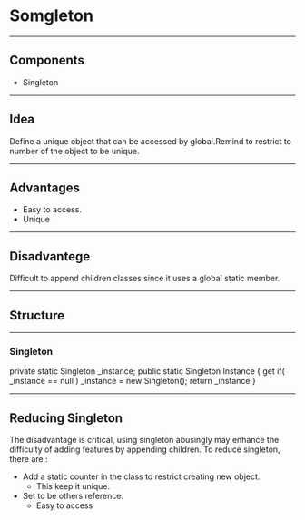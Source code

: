 # Somgleton

---
## Components
 * Singleton

---

## Idea
Define a unique object that can be accessed by global.Remind to restrict to number of the object to be unique.

---

## Advantages
 * Easy to access.
 * Unique

---

## Disadvantege
Difficult to append children classes since it uses a global static member.

---

## Structure

----

### Singleton
private static Singleton _instance;
public static Singleton Instance
{
    get if( _instance == null ) _instance = new Singleton();
    return _instance
}

---

## Reducing Singleton
The disadvantage is critical, using singleton abusingly may enhance the difficulty of adding features by appending children.
To reduce singleton, there are :
 * Add a static counter in the class to restrict creating new object.
     * This keep it unique.
 * Set to be others reference.
     * Easy to access
